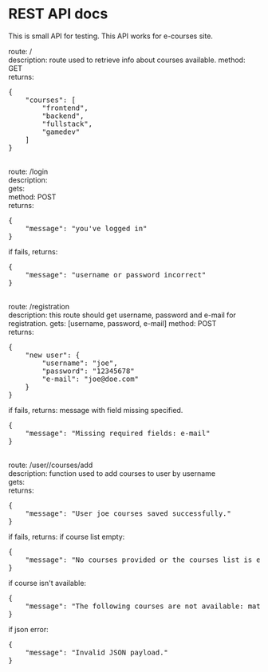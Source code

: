 # REST API docs

This is small API for testing. This API works for e-courses site. <br>

route: / <br>
description: route used to retrieve info about courses available.
method: GET <br>
returns:
<pre>
{
    "courses": [
        "frontend",
        "backend",
        "fullstack",
        "gamedev"
    ]
}
</pre>
<br>
route: /login <br>
description: <br>
gets: <br>
method: POST <br>
returns:
<pre>
{
    "message": "you've logged in"
}
</pre>
if fails, returns:
<pre>
{
    "message": "username or password incorrect"
}
</pre>
<br>
route: /registration <br>
description: this route should get username, password and e-mail for registration.
gets: [username, password, e-mail]
method: POST <br>
returns:
<pre>
{
    "new user": {
        "username": "joe",
        "password": "12345678"
        "e-mail": "joe@doe.com"
    }
}
</pre>
if fails, returns: message with field missing specified.
<pre>
{
    "message": "Missing required fields: e-mail"
}
</pre>
<br>
route: /user/<username>/courses/add <br>
description: function used to add courses to user by username <br>
gets: <br>
returns:
<pre>
{
    "message": "User joe courses saved successfully."
}
</pre>
if fails, returns:
if course list empty:
<pre>
{
    "message": "No courses provided or the courses list is empty."
}
</pre>
if course isn't available:
<pre>
{
    "message": "The following courses are not available: math"
}
</pre>
if json error:
<pre>
{
    "message": "Invalid JSON payload."
}
</pre>
